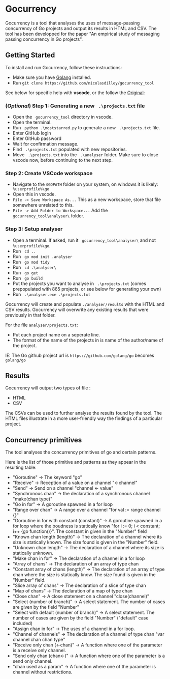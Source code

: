 # Gocurrency

Gocurrency is a tool that analyses the uses of message-passing concurrency of Go projects and output its results in HTML and CSV. 
The tool has been developped for the paper "An empirical study of messaging passing concurrency in Go projects".

## Getting Started

To install and run Gocurrency, follow these instructions:

* Make sure you have [Golang](https://golang.org/doc/install) installed.
* Run ``` git clone https://github.com/nicolasdilley/gocurrency_tool ```


See below for specific help with **vscode**, or the follow the [Original](https://github.com/nicolasdilley/gocurrency_tool#readme):
### (*Optional*) Step 1: Generating a new ``` .\projects.txt``` file
* Open the ``` gocurrency_tool``` directory in vscode.
* Open the terminal.
* Run ``` python .\moststarred.py``` to generate a new ``` .\projects.txt``` file.
* Enter GitHub login
* Enter GitHub password
* Wait for confirmation message.
* Find ``` .\projects.txt``` populated with new repositories.
* Move ``` .\projects.txt``` into the ``` .\analyser``` folder.
Make sure to close vscode now, before continuing to the next step.

### Step 2: Create VSCode workspace
* Navigate to the ``` $GOPATH ``` folder on your system, on windows it is likely: ``` %userprofile%\go```
* Open this in vscode.
* ``` File -> Save Workspace As... ``` This as a new workspace, store that file somewhere unrelated to this.
* ``` File -> Add Folder to Workspace... ``` Add the ``` gocurrency_tool\analyser\``` folder.

### Step 3: Setup analyser
* Open a terminal. If asked, run it ``` gocurrency_tool\analyser\``` and not ``` %userprofile%\go```.
* Run ``` cd ..```
* Run ``` go mod init .analyser```
* Run ``` go mod tidy```
* Run ``` cd .\analyser\```
* Run ``` go get```
* Run ``` go build```
* Put the projects you want to analyse in ``` .\projects.txt``` (comes prepopulated with 865 projects, or see below for generating your own)
* Run ``` .\analyser.exe .\projects.txt``` 

Gocurrency will create and populate ``` ./analyser/results ``` with the HTML and CSV results.
Gocurrency will overwrite any existing results that were previously in that folder.

For the file ```analyser/projects.txt```: 

* Put each project name on a seperate line.
* The format of the name of the projects in  is name of the author/name of the project.

IE: The Go github project url is ```https://github.com/golang/go``` becomes ``` golang/go ```

## Results

Gocurrency will output two types of file : 

* HTML
* CSV 

The CSVs can be used to further analyse the results found by the tool. 
The HTML files illustrate in a more user-friendly way the findings of a particular project.

## Concurrency primitives

The tool analyses the concurrency primitives of go and certain patterns. 

Here is the list of those primitive and patterns as they appear in the resulting table: 

  * "Goroutine" -> The keyword "go" 
  * "Receive" -> Reception of a value on a channel "<-channel"
  * "Send" -> Send  on a channel "channel <- value"
  * "Synchronous chan" -> the declaration of a synchronous channel "make(chan type)"
  * "Go in for" -> A goroutine spawned in a for loop
  * "Range over chan" -> A range over a channel "for val := range channel {}"
  * "Goroutine in for with constant (constant)" -> A goroutine spawned in a for loop where the boudness is statically know "for i := 0; i < constant; i++ {go function()}". The constant in given in the "Number" field
  * "Known chan length (length)" -> The declaration of a channel where its size is statically known. The size found is given in the "Number" field.
  * "Unknown chan length" -> The declaration of a channel where its size is statically unknown. 
  * "Make chan in for" -> The declaration of a channel in a for loop
  * "Array of chans" -> The declaration of an array of type chan
  * "Constant array of chans (length)" -> The declaration of an array of type chan where the size is statically know. The size found is given in the "Number" field.
  * "Slice array of chans" -> The declaration of a slice of type chan
  * "Map of chans" -> The declaration of a map of type chan
  * "Close chan" -> A close statement on a channel "close(channel)"
  * "Select (number of branch)" -> A select statement. The number of cases are given by the field "Number"
  * "Select with default (number of branch)" -> A select statement. The number of cases are given by the field "Number" ("default" case included)
  * "Assign chan in for" -> The uses of a channel in a for loop. 
  * "Channel of channels" -> The declaration of a channel of type chan "var channel chan chan type"
  * "Receive only chan (<-chan)" -> A function where one of the parameter is a receive only channel.
  * "Send only chan (chan<-)" ->  A function where one of the parameter is a send only channel.
  * "chan used as a param" ->  A function where one of the parameter is channel without restrictions.
